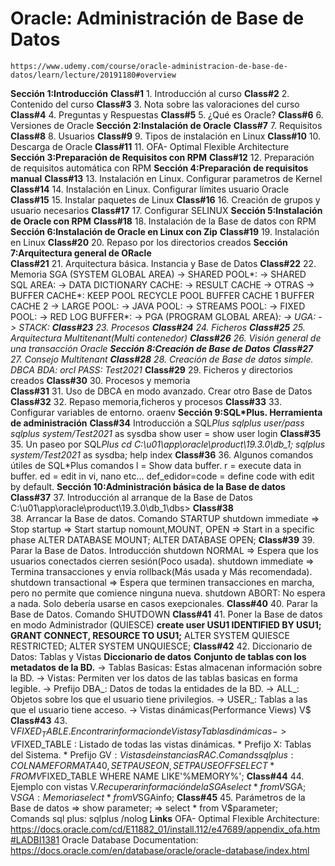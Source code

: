 # Oracle: Administración de Base de Datos
    https://www.udemy.com/course/oracle-administracion-de-base-de-datos/learn/lecture/20191180#overview
**Sección 1:Introducción**
    **Class#1**
        1. Introducción al curso
    **Class#2**
        2. Contenido del curso
    **Class#3**
        3. Nota sobre las valoraciones del curso
    **Class#4**
        4. Preguntas y Respuestas
    **Class#5**
        5. ¿Qué es Oracle?
    **Class#6**
        6. Versiones de Oracle
**Sección 2:Instalación de Oracle**
    **Class#7**
        7. Requisitos
    **Class#8**
        8. Usuarios
    **Class#9**
        9. Tipos de instalación en Linux
    **Class#10**
        10. Descarga de Oracle
    **Class#11**
        11. OFA- Optimal Flexible Architecture
**Sección 3:Preparación de Requisitos con RPM**
    **Class#12**
        12. Preparación de requisitos automática con RPM
**Sección 4:Preparación de requisitos manual**
    **Class#13**
        13. Instalación en Linux. Configurar parametros de Kernel
    **Class#14**
        14. Instalación en Linux. Configurar límites usuario Oracle
    **Class#15**
        15. Instalar paquetes de Linux
    **Class#16**
        16. Creación de grupos y usuario necesarios
    **Class#17**
        17. Configurar SELINUX
**Sección 5:Instalación de Oracle con RPM**
    **Class#18**
        18. Instalación de la Base de datos con RPM
**Sección 6:Instalación de Oracle en Linux con Zip**
    **Class#19**
        19. Instalación en Linux
    **Class#20**
        20. Repaso por los directorios creados
**Sección 7:Arquitectura general de ORacle**    
    **Class#21**
        21. Arquitectura básica. Instancia y Base de Datos
    **Class#22**
        22. Memoria
            SGA (SYSTEM GLOBAL AREA)
                -> SHARED POOL*:
                   -> SHARED SQL AREA:
                   -> DATA DICTIONARY CACHE:
                   -> RESULT CACHE
                   -> OTRAS
                -> BUFFER CACHE*:
                    KEEP POOL
                    RECYCLE POOL
                    BUFFER CACHE 1
                    BUFFER CACHE 2
                -> LARGE POOL:
                -> JAVA POOL:
                -> STREAMS POOL:
                -> FIXED POOL:
                -> RED LOG BUFFER*:
                -> PGA (PROGRAM GLOBAL AREA)*:
                    -> UGA:
                    -> STACK:
    **Class#23**
        23. Procesos
    **Class#24**
        24. Ficheros
    **Class#25**
        25. Arquitectura Multitenant(Multi contenedor)
    **Class#26**
        26. Visión general de una transacción Oracle
**Sección 8:Creación de Base de Datos**
    **Class#27**
        27. Consejo Multitenant
    **Class#28**
        28. Creación de Base de datos simple. DBCA
            BDA: orcl
            PASS: Test2021*
    **Class#29**
        29. Ficheros y directorios creados
    **Class#30**
        30. Procesos y memoria  
    **Class#31**
        31. Uso de DBCA en modo avanzado. Crear otro Base de Datos
    **Class#32**
        32. Repaso memoria,ficheros y procesos
    **Class#33**
        33. Configurar variables de entorno. oraenv
**Sección 9:SQL*Plus. Herramienta de administración**
    **Class#34**
        Introducción a SQL*Plus
        sqlplus user/pass
        sqlplus system/Test2021* as sysdba
        show user = show user login
    **Class#35**
        35. Un paseo por SQL*Plus
            cd C:\u01\app\oracle\product\19.3.0\db_1;
            sqlplus system/Test2021* as sysdba;
            help index
    **Class#36**
        36. Algunos comandos útiles de SQL*Plus
            comandos
            l = Show data buffer.
            r = execute data in buffer.
            ed = edit in vi, nano etc...
            def_edidor=code = define code with edit by default.
**Sección 10:Administración básica de la Base de datos**
    **Class#37**
        37. Introducción al arranque de la Base de Datos
            C:\u01\app\oracle\product\19.3.0\db_1\dbs>
    **Class#38**            
        38. Arrancar la Base de datos. Comando STARTUP
            shutdown immediate => Stop
            startup => Start 
            startup nomount,MOUNT, OPEN => Start in a specific phase
            ALTER DATABASE MOUNT;
            ALTER DATABASE OPEN;
    **Class#39**
        39. Parar la Base de Datos. Introducción
            shutdown NORMAL => Espera que los usuarios conectados cierren sesión(Poco usada).
            shutdown immediate => Termina transacciones y envia rollback(Más usada y Más recomendada).
            shutdown transactional => Espera que terminen transacciones en marcha, pero no permite que comience ninguna nueva.
            shutdown ABORT: No espera a nada. Solo debería usarse en casos exepcionales.
    **Class#40**
        40. Parar la Base de Datos. Comando SHUTDOWN
    **Class#41**
        41. Poner la Base de datos en modo Administrador (QUIESCE)
            **create user USU1 IDENTIFIED BY USU1;**
            **GRANT CONNECT, RESOURCE TO USU1;**
            ALTER SYSTEM QUIESCE RESTRICTED;
            ALTER SYSTEM UNQUIESCE;
    **Class#42**
        42. Diccionario de Datos: Tablas y Vistas
            **Diccionario de datos**
                **Conjunto de tablas con los metadatos de la BD.**
                    -> Tablas Basicas: Estas almacenan información sobre la BD.
                    -> Vistas: Permiten ver los datos de las tablas basicas en forma legible.
                        -> Prefijo DBA_: Datos de todas la entidades de la BD.
                        -> ALL_: Objetos sobre los que el usuario tiene privilegios.
                        -> USER_: Tablas a las que el usuario tiene acceso.
                    -> Vistas dinámicas(Performance Views)
                        V$
    **Class#43**
        43. V$FIXED_TABLE. Encontrar informacion de Vistas y Tablas dinámicas
            -> V$FIXED_TABLE : Listado de todas las vistas dinámicas.
                * Prefijo X: Tablas del Sistema.
                * Prefijo GV$: Vistas de instancias RAC.
            Comands sql plus: COL NAME FORMAT A40, SET PAUSE ON, SET PAUSE OFF
            SELECT * FROM V$FIXED_TABLE WHERE NAME LIKE'%MEMORY%';
    **Class#44**
        44. Ejemplo con vistas V$. Recuperar información de la SGA
            select * from V$SGA;   V$SGA: Memoria
            select * from V$SGAinfo;
    **Class#45**
        45. Parámetros de la Base de datos
            => show parameter;
            => select * from V$parameter;  
            Comands sql plus: sqlplus /nolog
**Links**
    OFA- Optimal Flexible Architecture:
        https://docs.oracle.com/cd/E11882_01/install.112/e47689/appendix_ofa.htm#LADBI1381
    Oracle Database Documentation:
        https://docs.oracle.com/en/database/oracle/oracle-database/index.html